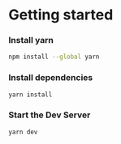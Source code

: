 # Getting started

### Install yarn

```bash
npm install --global yarn
```

### Install dependencies

```bash
yarn install
```

### Start the Dev Server

```bash
yarn dev
```
